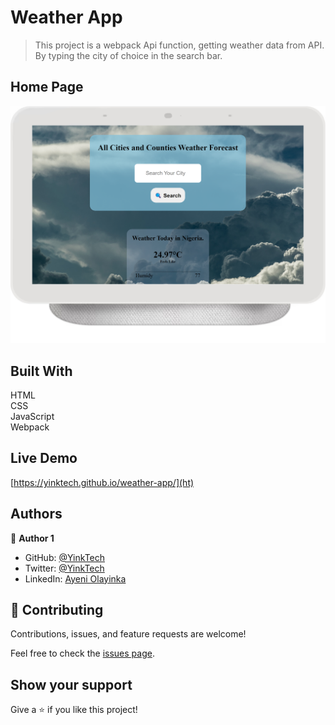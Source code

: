# Weather App
> This project is a webpack Api function, getting weather data from API. By typing the city of choice in the search bar.

## Home Page
![screenshot](./src/assets/screenshot.png)

## Built With 
HTML <br> CSS <br> JavaScript <br> Webpack

## Live Demo

[https://yinktech.github.io/weather-app/](ht)

## Authors

👤 **Author 1**

- GitHub: [@YinkTech](https://github.com/yinktech)
- Twitter: [@YinkTech](https://twitter.com/yink_tech)
- LinkedIn: [Ayeni Olayinka](https://www.linkedin.com/in/yinktech/)

## 🤝 Contributing
Contributions, issues, and feature requests are welcome!

Feel free to check the [issues page](https://github.com/YinkTech/weather-app/issues).

## Show your support

Give a ⭐️ if you like this project!

